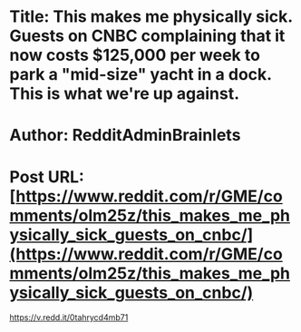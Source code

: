 # Title: This makes me physically sick. Guests on CNBC complaining that it now costs $125,000 per week to park a "mid-size" yacht in a dock. This is what we're up against.
# Author: RedditAdminBrainlets
# Post URL: [https://www.reddit.com/r/GME/comments/olm25z/this_makes_me_physically_sick_guests_on_cnbc/](https://www.reddit.com/r/GME/comments/olm25z/this_makes_me_physically_sick_guests_on_cnbc/)


https://v.redd.it/0tahrycd4mb71
